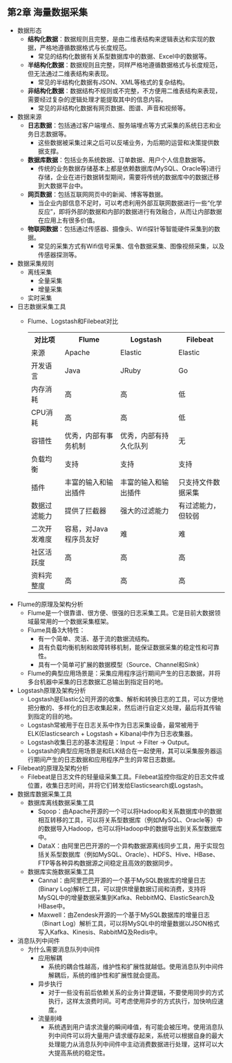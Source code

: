 ## 第2章 海量数据采集
- 数据形态
	- **结构化数据**：数据规则且完整，是由二维表结构来逻辑表达和实现的数据，严格地遵循数据格式与长度规范。
		- 常见的结构化数据有关系型数据库中的数据、Excel中的数据等。
	- **半结构化数据**：数据规则且完整，同样严格地遵循数据格式与长度规范，但无法通过二维表结构来表现。
		- 常见的半结构化数据有JSON、XML等格式的复杂结构。
	- **非结构化数据**：数据结构不规则或不完整，不方便用二维表结构来表现，需要经过复杂的逻辑处理才能提取其中的信息内容。
		- 常见的非结构化数据有网页数据、图谱、声音和视频等。
- 数据来源
	- **日志数据**：包括通过客户端埋点、服务端埋点等方式采集的系统日志和业务日志数据等。
		- 这些数据被采集过来之后可以反哺业务，为后期的运营和决策提供数据支撑。
	- **数据库数据**：包括业务系统数据、订单数据、用户个人信息数据等。
		- 传统的业务数据存储基本上都是依赖数据库(MySQL、Oracle等)进行存储，企业在进行数据转型期间，需要将传统的数据库中的数据迁移到大数据平台中。
	- **网页数据**：包括互联网网页中的新闻、博客等数据。
		- 当企业内部信息不足时，可以考虑利用外部互联网数据进行一些“化学反应”，即将外部的数据和内部的数据进行有效融合，从而让内部数据在应用上有很多价值。
	- **物联网数据**：包括通过传感器、摄像头、Wifi探针等智能硬件采集到的数据。
		- 常见的采集方式有Wifi信号采集、信令数据采集、图像视频采集，以及传感器探测等。
- 数据采集规则
	- 离线采集
		- 全量采集
		- 增量采集
	- 实时采集
- 日志数据采集工具
	- Flume、Logstash和Filebeat对比

		<table>
			<tr>
				<th>对比项</th>
				<th>Flume</th>	
				<th>Logstash</th>
				<th>Filebeat</th>
			</tr>
			<tr>
				<td>来源</td>
				<td>Apache</td>
				<td>Elastic</td>
				<td>Elastic</td>
			</tr>
			<tr>
				<td>开发语言</td>
				<td>Java</td>
				<td>JRuby</td>
				<td>Go</td>
			</tr>
			<tr>
				<td>内存消耗</td>
				<td>高</td>
				<td>高</td>
				<td>低</td>
			</tr>
			<tr>
				<td>CPU消耗</td>
				<td>高</td>
				<td>高</td>
				<td>低</td>
			</tr>
			<tr>
				<td>容错性</td>
				<td>优秀，内部有事务机制</td>
				<td>优秀，内部有持久化队列</td>
				<td>无</td>
			</tr>
			<tr>
				<td>负载均衡</td>
				<td>支持</td>
				<td>支持</td>
				<td>支持</td>
			</tr>
			<tr>
				<td>插件</td>
				<td>丰富的输入和输出插件</td>
				<td>丰富的输入和输出插件</td>
				<td>只支持文件数据采集</td>
			</tr>
			<tr>
				<td>数据过滤能力</td>
				<td>提供了拦截器</td>
				<td>强大的过滤能力</td>
				<td>有过滤能力，但较弱</td>
			</tr>
			<tr>
				<td>二次开发难度</td>
				<td>容易，对Java程序员友好</td>
				<td>难</td>
				<td>难</td>
			</tr>
			<tr>
				<td>社区活跃度</td>
				<td>高</td>
				<td>高</td>
				<td>高</td>
			</tr>
			<tr>
				<td>资料完整度</td>
				<td>高</td>
				<td>高</td>
				<td>高</td>
			</tr>
		</table>
- Flume的原理及架构分析
	- Flume是一个很靠谱、很方便、很强的日志采集工具。它是目前大数据领域最常用的一个数据采集框架。
	- Flume具备3大特性：
		- 有一个简单、灵活、基于流的数据流结构。
		- 具有负载均衡机制和故障转移机制，能保证数据采集的稳定性和可靠性。
		- 具有一个简单可扩展的数据模型（Source、Channel和Sink）
	- Flume的典型应用场景是：采集应用程序运行期间产生的日志数据，并将多台机器中采集的日志数据汇总输出到指定目的地。
- Logstash原理及架构分析
	- Logstash是Elastic公司开源的收集、解析和转换日志的工具，可以方便地把分散的、多样化的日志收集起来，然后进行自定义处理，最后将其传输到指定的目的地。
	- Logstash常被用于在日志关系中作为日志采集设备，最常被用于ELK(Elasticsearch + Logstash + Kibana)中作为日志收集器。
	- Logstash收集日志的基本流程是：Input -> Filter -> Output。
	- Logstash的典型应用场景是和ELK结合在一起使用，其可以采集服务器运行期间产生的日志数据和应用程序产生的异常日志数据。
- Filebeat的原理及架构分析
	- Filebeat是日志文件的轻量级采集工具。Filebeat监控你指定的日志文件或位置，收集日志时间，并将它们转发给Elasticsearch或Logstash。
- 数据库数据采集工具
	- 数据库离线数据采集工具
		- Sqoop：由Apache开源的一个可以将Hadoop和关系数据库中的数据相互转移的工具，可以将关系型数据库（例如MySQL、Oracle等）中的数据导入Hadoop，也可以将Hadoop中的数据导出到关系型数据库中。
		- DataX：由阿里巴巴开源的一个异构数据源离线同步工具，用于实现包括关系型数据库（例如MySQL、Oracle）、HDFS、Hive、HBase、FTP等各种异构数据源之间稳定且高效的数据同步。
	- 数据库实施数据采集工具
		- Cannal：由阿里巴巴开源的一个基于MySQL数据库的增量日志(Binary Log)解析工具，可以提供增量数据订阅和消费，支持将MySQL中的增量数据采集到Kafka、RebbitMQ、ElasticSearch及HBase中。
		- Maxwell：由Zendesk开源的一个基于MySQL数据库的增量日志（Binart Log）解析工具，可以将MySQL中的增量数据以JSON格式写入Kafka、Kinesis、RabbitMQ及Redis中。
- 消息队列中间件
	- 为什么需要消息队列中间件
		- 应用解耦
			- 系统的耦合性越高，维护性和扩展性就越低。使用消息队列中间件解耦后，系统的维护性和扩展性就会提高。
		- 异步执行
			- 对于一些没有前后依赖关系的业务计算逻辑，不要使用同步的方式执行，这样太浪费时间。可考虑使用异步的方式执行，加快响应速度。
		- 流量削峰
			- 系统遇到用户请求流量的瞬间峰值，有可能会被压垮。使用消息队列中间件可以将大量用户请求缓存起来，系统可以根据自身的最大处理能力从消息队列中间件中主动消费数据进行处理，这样可以大大提高系统的稳定性。